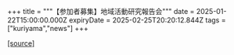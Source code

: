 +++
title = """【参加者募集】地域活動研究報告会"""
date = 2025-01-22T15:00:00.000Z
expiryDate = 2025-02-25T20:20:12.844Z
tags = ["kuriyama","news"]
+++


[[source]](https://www.town.kuriyama.hokkaido.jp/site/kaigofukushi/30036.html)
